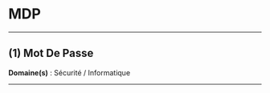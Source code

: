 # MDP

--------------------

## (1) Mot De Passe

**Domaine(s)** : Sécurité / Informatique

--------------------